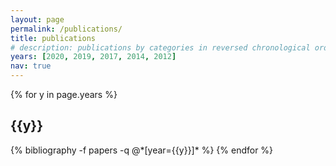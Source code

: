 ```yaml
---
layout: page
permalink: /publications/
title: publications
# description: publications by categories in reversed chronological order. generated by jekyll-scholar.
years: [2020, 2019, 2017, 2014, 2012]
nav: true
---
```


<div class="publications">

{% for y in page.years %}
  <h2 class="year">{{y}}</h2>
  {% bibliography -f papers -q @*[year={{y}}]* %}
{% endfor %}

</div>
